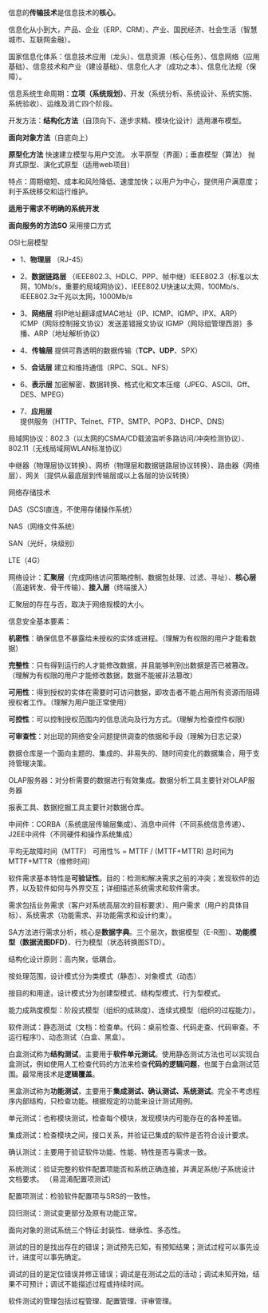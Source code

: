 信息的**传输技术**是信息技术的**核心**。

信息化从小到大，产品、企业（ERP、CRM）、产业、国民经济、社会生活（智慧城市、互联网金融）。

国家信息化体系：信息技术应用（龙头）、信息资源（核心任务）、信息网络（应用基础）、信息技术和产业（建设基础）、信息化人才（成功之本）、信息化法规（保障）。

信息系统生命周期：**立项（系统规划）**、开发（系统分析、系统设计、系统实施、系统验收）、运维及消亡四个阶段。

开发方法：**结构化方法**（自顶向下、逐步求精、模块化设计）适用瀑布模型。

**面向对象方法**（自底向上）

**原型化方法** 快速建立模型与用户交流。 水平原型（界面）；垂直模型（算法） 抛弃式原型、演化式原型（适用web项目）

特点：周期缩短、成本和风险降低、速度加快；以用户为中心，提供用户满意度；利于系统移交和运行维护。

**适用于需求不明确的系统开发**

**面向服务的方法SO** 采用接口方式

OSI七层模型

- 1、**物理层** （RJ-45）

- 2、**数据链路层** （IEEE802.3、HDLC、PPP、帧中继）IEEE802.3（标准以太网，10Mb/s，重要的局域网协议）、IEEE802.U快速以太网，100Mb/s、IEEE802.3z千兆以太网，1000Mb/s

- 3、**网络层** 将IP地址翻译成MAC地址（IP、ICMP、IGMP、IPX、ARP） ICMP（网际控制报文协议）发送差错报文协议 IGMP（网际组管理西游）多播、ARP（地址解析协议）

- 4、**传输层** 提供可靠透明的数据传输（**TCP、UDP**、SPX）

- 5、**会话层** 建立和维持通信（RPC、SQL、NFS）

- 6、**表示层** 加密解密、数据转换、格式化和文本压缩（JPEG、ASCII、Gff、DES、MPEG）

- 7、**应用层** 提供服务（HTTP、Telnet、FTP、SMTP、POP3、DHCP、DNS）

局域网协议：802.3（以太网的CSMA/CD载波监听多路访问/冲突检测协议）、802.11（无线局域网WLAN标准协议）

中继器（物理层协议转换）、网桥（物理层和数据链路层协议转换）、路由器（网络层）、网关（提供从最底层到传输层或以上各层的协议转换）

网络存储技术

DAS（SCSI直连，不使用存储操作系统）

NAS（网络文件系统）

SAN（光纤，块级别）

LTE（4G）

网络设计：**汇聚层**（完成网络访问策略控制、数据包处理、过滤、寻址）、**核心层**（高速转发、骨干传输）、**接入层**（终端接入）

汇聚层的存在与否，取决于网络规模的大小。

信息安全基本要素：

**机密性**：确保信息不暴露给未授权的实体或进程。（理解为有权限的用户才能看数据）

**完整性**：只有得到运行的人才能修改数据，并且能够判别出数据是否已被篡改。（理解为有权限的用户才能修改数据，数据不能被非法篡改）

**可用性**：得到授权的实体在需要时可访问数据，即攻击者不能占用所有资源而阻碍授权者工作。（理解为用户能正常使用）

**可控性**：可以控制授权范围内的信息流向及行为方式。（理解为检查控件权限）

**可审查性**：对出现的网络安全问题提供调查的依据和手段（理解为日志记录）

数据仓库是一个面向主题的、集成的、非易失的、随时间变化的数据集合，用于支持管理决策。


OLAP服务器：对分析需要的数据进行有效集成。数据分析工具主要针对OLAP服务器

报表工具、数据挖掘工具主要针对数据仓库。

中间件：CORBA（系统底层传输层集成）、消息中间件（不同系统信息传递）、J2EE中间件（不同硬件和操作系统集成）

平均无故障时间（MTTF） 可用性% = MTTF / (MTTF+MTTR) 总时间为MTTF+MTTR（维修时间）

软件需求基本特性是**可验证性**。目的：检测和解决需求之前的冲突；发现软件的边界，以及软件如何与外界交互；详细描述系统需求和软件需求。

需求包括业务需求（客户对系统高层次的目标要求）、用户需求（用户的具体目标）、系统需求（功能需求、非功能需求和设计约束）。

SA方法进行需求分析，核心是**数据字典**。三个层次，数据模型（E-R图）、**功能模型（数据流图DFD）**、行为模型（状态转换图STD）。

结构化设计原则：高内聚，低耦合。

按处理范围，设计模式分为类模式（静态）、对象模式（动态）

按目的和用途，设计模式分为创建型模式、结构型模式、行为型模式。

能力成熟度模型：阶段式模型（组织的成熟度）、连续式模型（组织的过程能力）。

软件测试：静态测试（文档：检查单。代码：桌前检查、代码走查、代码审查。不运行程序!）、动态测试（白盒、黑盒）。

白盒测试称为**结构测试**，主要用于**软件单元测试**。使用静态测试方法也可以实现白盒测试，例如使用人工检查代码的方法来检查**代码的逻辑问题**，也属于白盒测试范围。最常用技术是**逻辑覆盖**。

黑盒测试称为**功能测试**，主要用于**集成测试、确认测试、系统测试**。完全不考虑程序内部结构，只检查功能。根据规定的功能来设计测试用例。

单元测试：也称模块测试，检查每个模块，发现模块内可能存在的各种差错。

集成测试：检查模块之间，接口关系，并验证已集成的软件是否符合设计要求。

确认测试：主要用于验证软件功能、性能、特性是否与需求一致。

系统测试：验证完整的软件配置项能否和系统正确连接，并满足系统/子系统设计文档要求。 （易混淆配置项测试）

配置项测试：检验软件配置项与SRS的一致性。

回归测试：测试变更部分及原有功能正常。

面向对象的测试系统三个特征:封装性、继承性、多态性。

测试的目的是找出存在的错误；测试预先已知，有预知结果；测试过程可以事先设计，进度可以事先确定。

调试的目的是定位错误并修正错误；调试是在测试之后的活动；调试未知开始，结果不可预计；调试不能描述过程或持续时间。

软件测试的管理包括过程管理、配置管理、评审管理。










